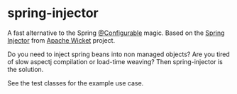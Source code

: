 # spring-injector
A fast alternative to the Spring [@Configurable](http://docs.spring.io/spring/docs/current/spring-framework-reference/html/aop.html#aop-using-aspectj) magic. Based on the [Spring Injector](https://ci.apache.org/projects/wicket/apidocs/8.x/org/apache/wicket/spring/injection/annot/SpringComponentInjector.html) from [Apache Wicket](http://wicket.apache.org/) project. 

Do you need to inject spring beans into non managed objects? Are you tired of slow aspectj compilation or load-time weaving? Then spring-injector is the solution.

See the test classes for the example use case.

